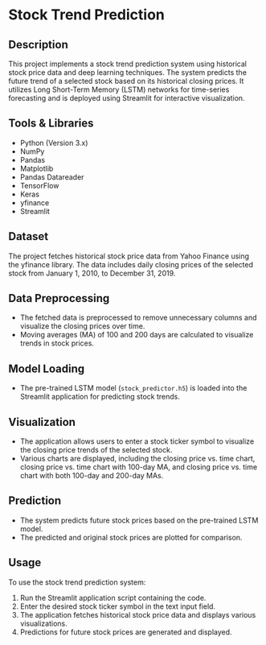 # Stock Trend Prediction

## Description
This project implements a stock trend prediction system using historical stock price data and deep learning techniques. The system predicts the future trend of a selected stock based on its historical closing prices. It utilizes Long Short-Term Memory (LSTM) networks for time-series forecasting and is deployed using Streamlit for interactive visualization.

## Tools & Libraries
- Python (Version 3.x)
- NumPy
- Pandas
- Matplotlib
- Pandas Datareader
- TensorFlow
- Keras
- yfinance
- Streamlit

## Dataset
The project fetches historical stock price data from Yahoo Finance using the yfinance library. The data includes daily closing prices of the selected stock from January 1, 2010, to December 31, 2019.

## Data Preprocessing
- The fetched data is preprocessed to remove unnecessary columns and visualize the closing prices over time.
- Moving averages (MA) of 100 and 200 days are calculated to visualize trends in stock prices.

## Model Loading
- The pre-trained LSTM model (`stock_predictor.h5`) is loaded into the Streamlit application for predicting stock trends.

## Visualization
- The application allows users to enter a stock ticker symbol to visualize the closing price trends of the selected stock.
- Various charts are displayed, including the closing price vs. time chart, closing price vs. time chart with 100-day MA, and closing price vs. time chart with both 100-day and 200-day MAs.

## Prediction
- The system predicts future stock prices based on the pre-trained LSTM model.
- The predicted and original stock prices are plotted for comparison.

## Usage
To use the stock trend prediction system:
1. Run the Streamlit application script containing the code.
2. Enter the desired stock ticker symbol in the text input field.
3. The application fetches historical stock price data and displays various visualizations.
4. Predictions for future stock prices are generated and displayed.
